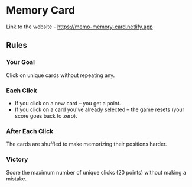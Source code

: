 # Memory Card

Link to the website - https://memo-memory-card.netlify.app

## Rules

### Your Goal  
Click on unique cards without repeating any.

### Each Click  
- If you click on a new card – you get a point.  
- If you click on a card you've already selected – the game resets (your score goes back to zero).

### After Each Click  
The cards are shuffled to make memorizing their positions harder.

### Victory  
Score the maximum number of unique clicks (20 points) without making a mistake.
